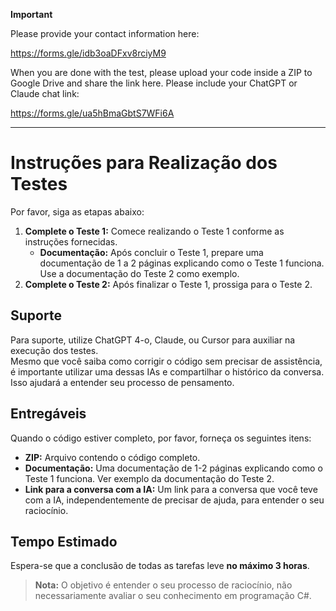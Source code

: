 **Important**

Please provide your contact information here:

https://forms.gle/idb3oaDFxv8rciyM9

When you are done with the test, please upload your code inside a ZIP to Google Drive and share the link here. Please include your ChatGPT or Claude chat link:

https://forms.gle/ua5hBmaGbtS7WFi6A 


---

# Instruções para Realização dos Testes

Por favor, siga as etapas abaixo:

1. **Complete o Teste 1:** Comece realizando o Teste 1 conforme as instruções fornecidas.
   - **Documentação:** Após concluir o Teste 1, prepare uma documentação de 1 a 2 páginas explicando como o Teste 1 funciona. Use a documentação do Teste 2 como exemplo.
2. **Complete o Teste 2:** Após finalizar o Teste 1, prossiga para o Teste 2.

## Suporte

Para suporte, utilize ChatGPT 4-o, Claude, ou Cursor para auxiliar na execução dos testes.  
Mesmo que você saiba como corrigir o código sem precisar de assistência, é importante utilizar uma dessas IAs e compartilhar o histórico da conversa. Isso ajudará a entender seu processo de pensamento.

## Entregáveis

Quando o código estiver completo, por favor, forneça os seguintes itens:

- **ZIP:** Arquivo contendo o código completo.
- **Documentação:** Uma documentação de 1-2 páginas explicando como o Teste 1 funciona. Ver exemplo da documentação do Teste 2.
- **Link para a conversa com a IA:** Um link para a conversa que você teve com a IA, independentemente de precisar de ajuda, para entender o seu raciocínio.

## Tempo Estimado

Espera-se que a conclusão de todas as tarefas leve **no máximo 3 horas**.

> **Nota:** O objetivo é entender o seu processo de raciocínio, não necessariamente avaliar o seu conhecimento em programação C#.